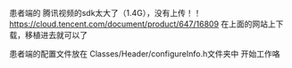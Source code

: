 患者端的 腾讯视频的sdk太大了（1.4G），没有上传！！
https://cloud.tencent.com/document/product/647/16809
在上面的网站上下载，移植进去就可以了


患者端的配置文件放在 Classes/Header/configureInfo.h文件夹中
开始工作咯
